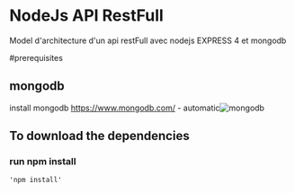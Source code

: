 # NodeJs API RestFull
Model d'architecture d'un api restFull avec nodejs EXPRESS 4 et mongodb

 #prerequisites
## mongodb
  install mongodb https://www.mongodb.com/ - automatic![mongodb](https://www.mongodb.com/)

## To download the dependencies

### run npm install
    'npm install'
